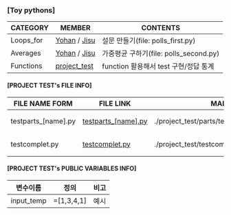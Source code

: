 ### [Toy pythons]

|CATEGORY|MEMBER|CONTENTS|
|--|--|--|
Loops_for|[Yohan](./polls_first/polls_first_[yohan].py) / [Jisu](./polls_first/polls_first_jisu.py)|설문 만들기(file: polls_first.py)
Averages|[Yohan](./polls_second/polls_second_yohan.py) / [Jisu](./polls_second/polls_second_jisu.py)|가중평균 구하기(file: polls_second.py)
Functions|[project_test](./project_test/)|function 활용해서 test 구현/정답 통계


#### [PROJECT TEST's FILE INFO]

|FILE NAME FORM|FILE LINK|MAP|CONTENTS|
|--|--|--|--|
|testparts_[name].py |[testparts_[name].py](./project_test/parts/testparts_[name].py)|./project_test/parts/testparts_[name].py |문제 합치기 전 파일
|testcomplet.py|[testcomplet.py](./project_test/testcomplet.py) |./project_test/testcomplet.py|머지 파일 이름 |


#### [PROJECT TEST's PUBLIC VARIABLES INFO]
|변수이름|정의|비고|
|--|--|--|
input_temp|=[1,3,4,1]|예시|

